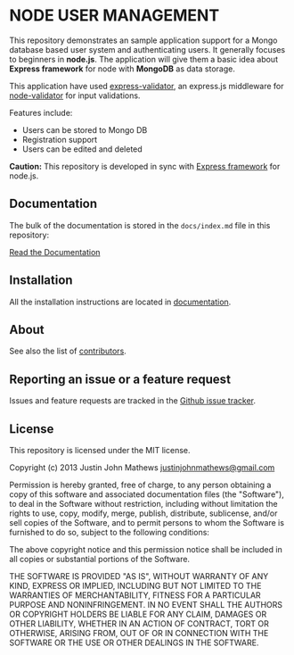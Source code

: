 NODE USER MANAGEMENT
====================

This repository demonstrates an sample application support for a Mongo database based user system and
authenticating users. It generally focuses to beginners in **node.js**.
The application will give them a basic idea about  **Express framework** for node with **MongoDB** as data storage.

This application have used [express-validator](https://github.com/ctavan/express-validator),
 an express.js middleware for [node-validator](https://github.com/chriso/node-validator) for input validations.

Features include:

- Users can be stored to Mongo DB
- Registration support
- Users can be edited and deleted

**Caution:** This repository is developed in sync with [Express framework](http://expressjs.com/) for node.js.

Documentation
-------------

The bulk of the documentation is stored in the `docs/index.md`
file in this repository:

[Read the Documentation](https://github.com/justin-john/node-user-management/blob/master/docs/index.md)

Installation
------------

All the installation instructions are located in [documentation](https://github.com/justin-john/node-user-management/blob/master/docs/index.md).

About
-----

See also the list of [contributors](https://github.com/justin-john/node-user-management/graphs/contributors).

Reporting an issue or a feature request
---------------------------------------

Issues and feature requests are tracked in the [Github issue tracker](https://github.com/justin-john/node-user-management/issues).

License
-------
This repository is licensed under the MIT license.

Copyright (c) 2013 Justin John Mathews <justinjohnmathews@gmail.com>

Permission is hereby granted, free of charge, to any person obtaining a copy of this software and associated documentation files (the "Software"), to deal in the Software without restriction, including without limitation the rights to use, copy, modify, merge, publish, distribute, sublicense, and/or sell copies of the Software, and to permit persons to whom the Software is furnished to do so, subject to the following conditions:

The above copyright notice and this permission notice shall be included in all copies or substantial portions of the Software.

THE SOFTWARE IS PROVIDED "AS IS", WITHOUT WARRANTY OF ANY KIND, EXPRESS OR IMPLIED, INCLUDING BUT NOT LIMITED TO THE WARRANTIES OF MERCHANTABILITY, FITNESS FOR A PARTICULAR PURPOSE AND NONINFRINGEMENT. IN NO EVENT SHALL THE AUTHORS OR COPYRIGHT HOLDERS BE LIABLE FOR ANY CLAIM, DAMAGES OR OTHER LIABILITY, WHETHER IN AN ACTION OF CONTRACT, TORT OR OTHERWISE, ARISING FROM, OUT OF OR IN CONNECTION WITH THE SOFTWARE OR THE USE OR OTHER DEALINGS IN THE SOFTWARE.
